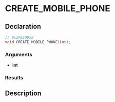 # CREATE_MOBILE_PHONE

## Declaration
```cpp
// 0x2FEE095B
void CREATE_MOBILE_PHONE(int);
```

### Arguments
- **int**

### Results

## Description
